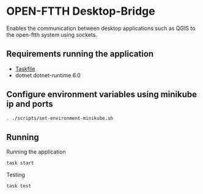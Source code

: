 # OPEN-FTTH Desktop-Bridge

Enables the communication between desktop applications such as QGIS to the open-ftth system using sockets.

## Requirements running the application

* [Taskfile](https://taskfile.dev/#/installation)
* dotnet dotnet-runtime 6.0

## Configure environment variables using minikube ip and ports

```sh
. ./scripts/set-environment-minikube.sh
```

## Running

Running the application

``` sh
task start
```

Testing

``` sh
task test
```
